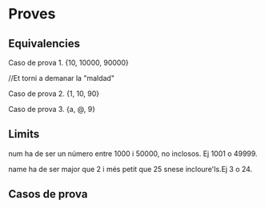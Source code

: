 # Proves
## Equivalencies

Caso de prova 1. {10, 10000, 90000} 

//Et torni a demanar la "maldad" 

Caso de prova 2. {1, 10, 90} 

Caso de prova 3. {a, @, 9} 


## Limits

num ha de ser un número entre 1000 i 50000, no inclosos. Ej 1001 o 49999.

name ha de ser major que 2 i més petit que 25 snese incloure'ls.Ej 3 o 24.


## Casos de prova
